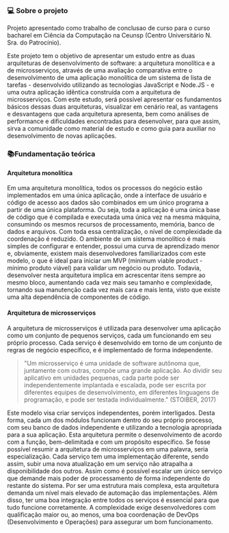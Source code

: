 ### 💻 Sobre o projeto

Projeto apresentado como trabalho de conclusao de curso para o curso bacharel em Ciência da Computação na Ceunsp (Centro Universitário N. Sra. do Patrocínio).

Este projeto tem o objetivo de apresentar um estudo entre as duas arquiteturas de desenvolvimento de software: a arquitetura monolítica e a de microsserviços, 
através de uma avaliação comparativa entre o desenvolvimento de uma aplicação monolítica de um sistema de lista de tarefas - desenvolvido utilizando as 
tecnologias JavaScript e Node.JS - e uma outra aplicação idêntica construída com a arquitetura de microsserviços. Com este estudo, será possível apresentar
os fundamentos básicos dessas duas arquiteturas, visualizar em cenário real, as vantagens e desvantagens que cada arquitetura apresenta, bem como análises de 
performance e dificuldades encontradas para desenvolver, para que assim, sirva a comunidade como material de estudo e como guia para auxiliar no desenvolvimento de
novas aplicações.

### 📚Fundamentação teórica

#### Arquitetura monolítica

Em uma arquitetura monolítica, todos os processos do negócio estão implementados em uma única aplicação, onde a interface de usuário e código de acesso aos
dados são combinados em um único programa a partir de uma única plataforma. Ou seja, toda a aplicação é uma única base de código que é compilada
e executada uma única vez na mesma máquina, consumindo os mesmos recursos de processamento, memória, banco de dados e arquivos.
Com toda essa centralização, o nível de complexidade da coordenação é reduzido. O ambiente de um sistema monolítico é mais simples de configurar e entender,
possui uma curva de aprendizado menor e, obviamente, existem mais desenvolvedores familiarizados com este modelo, o que é ideal para iniciar um
MVP (minimum viable product - mínimo produto viável) para validar um negócio ou produto. Todavia, desenvolver nesta arquitetura implica em acrescentar
itens sempre ao mesmo bloco, aumentando cada vez mais seu tamanho e complexidade, tornando sua manutenção cada vez mais cara e mais lenta, visto que
existe uma alta dependência de componentes de código.

#### Arquitetura de microsserviços

A arquitetura de microsserviços é utilizada para desenvolver uma aplicação como um conjunto de pequenos serviços, cada um funcionando em seu próprio processo.
Cada serviço é desenvolvido em torno de um conjunto de regras de negócio específico, e é implementado de forma independente.

> "Um microsserviço é uma unidade de software autônoma que, juntamente com outras, compõe uma grande aplicação. Ao dividir seu aplicativo em unidades pequenas,
cada parte pode ser independentemente implantada e escalada, pode ser escrita por diferentes equipes de desenvolvimento, em diferentes linguagens de
programação, e pode ser testada individualmente." (STOIBER, 2017)

Este modelo visa criar serviços independentes, porém interligados. Desta forma, cada um dos módulos funcionam dentro do seu próprio processo, com seu banco de
dados independente e utilizando a tecnologia apropriada para a sua aplicação. Esta arquitetura permite o desenvolvimento de acordo com a função, bem-delimitada
e com um propósito específico. Se fosse possível resumir a arquitetura de microsserviços em uma palavra, seria especialização. Cada serviço tem uma implementação
diferente, sendo assim, subir uma nova atualização em um serviço não atrapalha a disponibilidade dos outros. Assim como é possível escalar um único serviço que
demande mais poder de processamento de forma independente do restante do sistema. Por ser uma estrutura mais complexa, esta arquitetura demanda um nível mais
elevado de automação das implementações. Além disso, ter uma boa integração entre todos os serviços é essencial para que tudo funcione corretamente.
A complexidade exige desenvolvedores com qualificação maior ou, ao menos, uma boa coordenação de DevOps (Desenvolvimento e Operações) para assegurar um bom
funcionamento.
